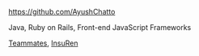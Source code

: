 
<!-- Give link to your github home page -->
<span id="github">https://github.com/AyushChatto</span>

<!-- Give up to 3 expertise areas that you claim credit for -->
<span id="areas">Java, Ruby on Rails, Front-end JavaScript Frameworks</span>

<!-- Give your internal and external projects related to the module -->
<span id="projects">[Teammates](https://github.com/TEAMMATES/teammates), [InsuRen](https://github.com/CS2103-AY1819S1-W13-1/main)</span>
